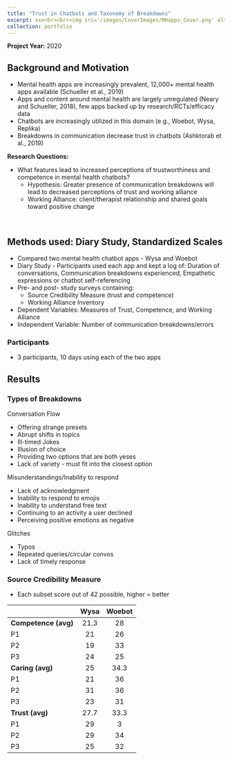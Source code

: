 ```yaml
---
title: "Trust in Chatbots and Taxonomy of Breakdowns"
excerpt: xxx<br><br><img src='/images/CoverImages/MHapps_Cover.png' alt = 'Evaluative Research. Mental Health App Content Analysis. Exploring common app features and pricing strategies. Quantitative, Competitive Analysis, Content Analysis'>"
collection: portfolio
---
```

**Project Year:** 2020 <br>

## Background and Motivation
- Mental health apps are increasingly prevalent, 12,000+ mental health apps available (Schueller et al., 2019)
- Apps and content around mental health are largely unregulated (Neary and Schueller, 2018), few apps backed up by research/RCTs/efficacy data
- Chatbots are increasingly utilized in this domain (e.g., Woebot, Wysa, Replika)
- Breakdowns in communication decrease trust in chatbots (Ashktorab et al., 2019)

**Research Questions:** <br>
- What features lead to increased perceptions of trustworthiness and competence in mental health chatbots? <br>
  - Hypothesis: Greater presence of communication breakdowns will lead to decreased perceptions of trust and working alliance <br>
  - Working Alliance: client/therapist relationship and shared goals toward positive change <br>
<br>

## Methods used: Diary Study, Standardized Scales
- Compared two mental health chatbot apps - Wysa and Woebot
- Diary Study - Participants used each app and kept a log of: Duration of conversations, Communication breakdowns experienced, Empathetic expressions or chatbot self-referencing
- Pre- and post- study surveys containing:
  - Source Credibility Measure (trust and competence)
  - Working Alliance Inventory	
- Dependent Variables: Measures of Trust, Competence, and Working Alliance
- Independent Variable: Number of communication breakdowns/errors

### Participants
- 3 participants, 10 days using each of the two apps

## Results

### Types of Breakdowns
Conversation Flow
- Offering strange presets
- Abrupt shifts in topics
- Ill-timed Jokes
- Illusion of choice 
- Providing two options that are both yeses
- Lack of variety - must fit into the closest option

Misunderstandings/Inability to respond
- Lack of acknowledgment
- Inability to respond to emojis
- Inability to understand free text
- Continuing to an activity a user declined
- Perceiving positive emotions as negative

Glitches
- Typos
- Repeated queries/circular convos
- Lack of timely response


### Source Credibility Measure
- Each subset score out of 42 possible, higher = better

|                      | **Wysa** | **Woebot** |
|----------------------|:--------:|:----------:|
|     **Competence (avg)** | 21.3     | 28         |
|          P1          |    21    |     26     |
|          P2          |    19    |     33     |
|          P3          |    24    |     25     |
|     **Caring (avg)**     | 25       | 34.3       |
|          P1          |    21    |     36     |
|          P2          |    31    |     36     |
|          P3          |    23    |     31     |
|     **Trust (avg)**      | 27.7     | 33.3       |
|          P1          |    29    |      3     |
|          P2          |    29    |     34     |
|          P3          |    25    |     32     |

